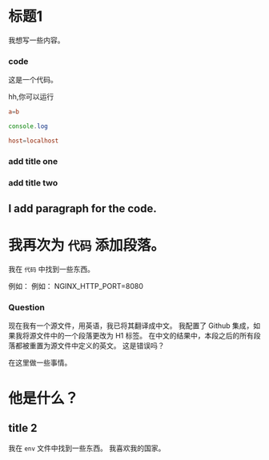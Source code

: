 # 标题1

我想写一些内容。

### code


这是一个代码。

hh,你可以运行

```conf
a=b
```

```js
console.log
```

```conf
host=localhost
```

### add title one

### add title two

## I add paragraph for the code.

# 我再次为 `代码` 添加段落。

我在 `代码` 中找到一些东西。

例如： 例如： NGINX_HTTP_PORT=8080

### Question

现在我有一个源文件，用英语，我已将其翻译成中文。 我配置了 Github 集成，如果我将源文件中的一个段落更改为 H1 标签。 在中文的结果中，本段之后的所有段落都被重置为源文件中定义的英文。 这是错误吗？

在这里做一些事情。

# 他是什么？

## title 2

我在 `env` 文件中找到一些东西。 我喜欢我的国家。

